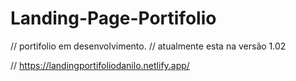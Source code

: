 # Landing-Page-Portifolio
// portifolio em desenvolvimento.
// atualmente esta na versão 1.02

//    https://landingportifoliodanilo.netlify.app/
